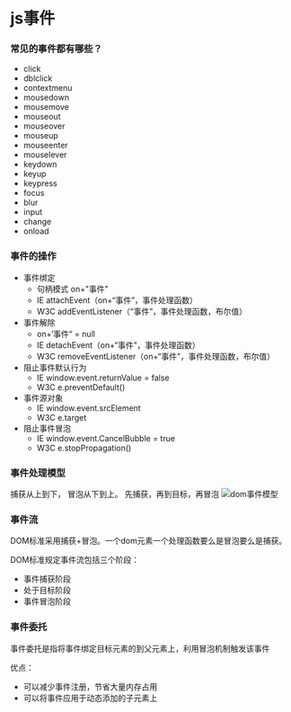 # js事件

### 常见的事件都有哪些？

- click 
- dblclick 
- contextmenu 
- mousedown 
- mousemove
- mouseout
- mouseover
- mouseup
- mouseenter
- mouselever
- keydown
- keyup
- keypress
- focus
- blur
- input
- change
- onload

### 事件的操作

- 事件绑定
  - 句柄模式 on+"事件"
  - IE attachEvent（on+“事件”，事件处理函数）
  - W3C addEventListener（“事件”，事件处理函数，布尔值）
- 事件解除
  - on+‘事件“ = null
  - IE detachEvent（on+“事件”，事件处理函数）
  - W3C removeEventListener（on+“事件”，事件处理函数，布尔值）
- 阻止事件默认行为
  - IE window.event.returnValue = false
  - W3C e.preventDefault()
- 事件源对象
  - IE window.event.srcElement
  - W3C e.target
- 阻止事件冒泡
  - IE window.event.CancelBubble = true
  - W3C e.stopPropagation()

### 事件处理模型

捕获从上到下， 冒泡从下到上。 先捕获，再到目标，再冒泡 ![dom事件模型](C:\Users\Administrator\Desktop\dom事件模型.jpg)

### 事件流

DOM标准采用捕获+冒泡。一个dom元素一个处理函数要么是冒泡要么是捕获。

DOM标准规定事件流包括三个阶段：

- 事件捕获阶段
- 处于目标阶段
- 事件冒泡阶段

### 事件委托

事件委托是指将事件绑定目标元素的到父元素上，利用冒泡机制触发该事件

优点：

- 可以减少事件注册，节省大量内存占用
- 可以将事件应用于动态添加的子元素上